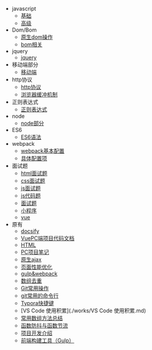 * javascript
    * [基础](./list/js/js_basis)
    * [高级](./list/js/js_senior)
* Dom/Bom
    * [原生dom操作](./list/Dom/dom)
    * [bom相关](./list/Dom/bom)
* jquery
    * [jquery](./list/jquery/jquery)
* 移动端部分
    * [移动端](./list/mobile/mobile)
* http协议
    * [http协议](./list/http/http)
    * [浏览器缓冲机制](./list/http/hc)
* 正则表达式 
    * [正则表达式](./list/zhengze/zhengze)
* node 
    * [node部分](./list/node/node)
* ES6
    * [ES6语法](./list/es6/es6)
* webpack
    * [webpack基本配置](./list/webpack/webpack)
    * [具体配置项](./list/webpack/peizhi)
* 面试题
    * [html面试题](./interview/html_interview.md)
    * [css面试题](./interview/css_interview.md)
    * [js面试题](./interview/js_interview)
    * [js代码题](./interview/js)
    * [面试题](./interview/57)
    * [小程序](./interview/wx)
    * [vue](./interview/vue)
* 原有
    * [docsify](./works/docsify.md)
    * [VuePC端项目代码文档](./works/VuePC端项目代码文档.md)
    * [HTML](./works/HTML.md)
    * [PC项目笔记](./works/PC项目笔记.md)
    * [原生ajax](./works/原生ajax.md)
    * [页面性能优化](./works/页面性能优化.md)
    * [gulp&webpack](./works/gulp&webpack.md)
    * [数组去重](./works/数组去重.md)
    * [Git常用操作](./works/Git常用操作.md)
    * [git常用的命令行](./works/git常用的命令行.md)
    * [Typora快捷键](./works/Typora快捷键.md)
    * [VS Code 使用积累](./works/VS Code 使用积累.md)
    * [常用数组方法总结](./works/常用数组方法总结.md)
    * [函数防抖与函数节流](./works/函数防抖与函数节流.md)
    * [项目开发介绍](./works/项目开发介绍.md)
    * [前端构建工具（Gulp）](./works/前端构建工具（Gulp）.md)